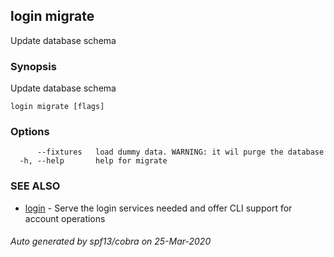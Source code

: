 ## login migrate

Update database schema

### Synopsis

Update database schema

```
login migrate [flags]
```

### Options

```
      --fixtures   load dummy data. WARNING: it wil purge the database
  -h, --help       help for migrate
```

### SEE ALSO

* [login](login.md)	 - Serve the login services needed and offer CLI support for account operations

###### Auto generated by spf13/cobra on 25-Mar-2020
